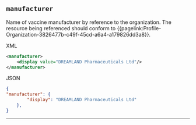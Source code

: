 ## `manufacturer`

Name of vaccine manufacturer by reference to the organization. The resource being referenced should conform to {{pagelink:Profile-Organization-3826477b-c49f-45cd-a6a4-a179826dd3a8}}.

XML
```xml
<manufacturer>
    <display value="DREAMLAND Pharmaceuticals Ltd"/>
</manufacturer>

```


JSON
```json
{
"manufacturer": {
        "display": "DREAMLAND Pharmaceuticals Ltd"
    },
}
```

---